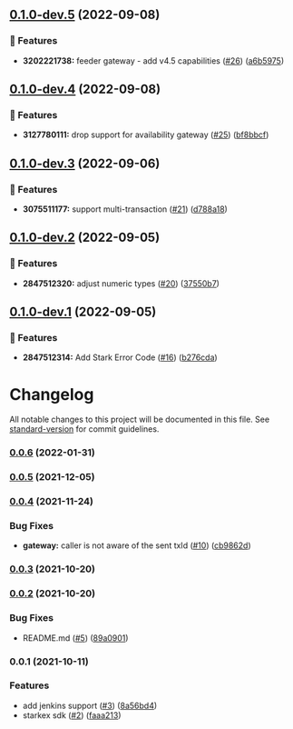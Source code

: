 ## [0.1.0-dev.5](https://github.com/starkware-libs/starkex-js/compare/v0.1.0-dev.4...v0.1.0-dev.5) (2022-09-08)


### 🧩 Features

* **3202221738:** feeder gateway - add v4.5 capabilities ([#26](https://github.com/starkware-libs/starkex-js/issues/26)) ([a6b5975](https://github.com/starkware-libs/starkex-js/commit/a6b59755ffb1d46c82495f6cb05275a4ee8a33dc))

## [0.1.0-dev.4](https://github.com/starkware-libs/starkex-js/compare/v0.1.0-dev.3...v0.1.0-dev.4) (2022-09-08)


### 🧩 Features

* **3127780111:** drop support for availability gateway ([#25](https://github.com/starkware-libs/starkex-js/issues/25)) ([bf8bbcf](https://github.com/starkware-libs/starkex-js/commit/bf8bbcf4da9c2d3f528662c0014c91e31f142fcf))

## [0.1.0-dev.3](https://github.com/starkware-libs/starkex-js/compare/v0.1.0-dev.2...v0.1.0-dev.3) (2022-09-06)


### 🧩 Features

* **3075511177:** support multi-transaction ([#21](https://github.com/starkware-libs/starkex-js/issues/21)) ([d788a18](https://github.com/starkware-libs/starkex-js/commit/d788a1823c0d2786250c915c1bf9891683a2478b))

## [0.1.0-dev.2](https://github.com/starkware-libs/starkex-js/compare/v0.1.0-dev.1...v0.1.0-dev.2) (2022-09-05)


### 🧩 Features

* **2847512320:** adjust numeric types ([#20](https://github.com/starkware-libs/starkex-js/issues/20)) ([37550b7](https://github.com/starkware-libs/starkex-js/commit/37550b7d1d1a858e8a3afe93c0ecfe06e8419978))

## [0.1.0-dev.1](https://github.com/starkware-libs/starkex-js/compare/v0.0.6...v0.1.0-dev.1) (2022-09-05)


### 🧩 Features

* **2847512314:** Add Stark Error Code ([#16](https://github.com/starkware-libs/starkex-js/issues/16)) ([b276cda](https://github.com/starkware-libs/starkex-js/commit/b276cdae756e01461252472e5b5e7cc348e4e1e1))

# Changelog

All notable changes to this project will be documented in this file. See [standard-version](https://github.com/conventional-changelog/standard-version) for commit guidelines.

### [0.0.6](https://github.com/starkware-libs/starkex-js/compare/v0.0.6-0...v0.0.6) (2022-01-31)

### [0.0.5](https://github.com/starkware-libs/starkex-js/compare/v0.0.4...v0.0.5) (2021-12-05)

### [0.0.4](https://github.com/starkware-libs/starkex-js/compare/v0.0.3...v0.0.4) (2021-11-24)

### Bug Fixes

- **gateway:** caller is not aware of the sent txId ([#10](https://github.com/starkware-libs/starkex-js/issues/10)) ([cb9862d](https://github.com/starkware-libs/starkex-js/commit/cb9862d687998deec928b8068bd8d1e69c0a90f4))

### [0.0.3](https://github.com/starkware-libs/starkex-js/compare/v0.0.2...v0.0.3) (2021-10-20)

### [0.0.2](https://github.com/starkware-libs/starkex-js/compare/v0.0.1...v0.0.2) (2021-10-20)

### Bug Fixes

- README.md ([#5](https://github.com/starkware-libs/starkex-js/issues/5)) ([89a0901](https://github.com/starkware-libs/starkex-js/commit/89a0901fd0f9bef8a810413d3b8cc292e5706e48))

### 0.0.1 (2021-10-11)

### Features

- add jenkins support ([#3](https://github.com/starkware-libs/starkex-js/issues/3)) ([8a56bd4](https://github.com/starkware-libs/starkex-js/commit/8a56bd46aa39163fd618c1935fe487cec1c90504))
- starkex sdk ([#2](https://github.com/starkware-libs/starkex-js/issues/2)) ([faaa213](https://github.com/starkware-libs/starkex-js/commit/faaa2138feae74599a344c60bd49df6fef122017))

